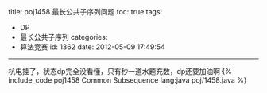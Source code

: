 title: poj1458 最长公共子序列问题
toc: true
tags:
  - DP
  - 最长公共子序列
categories:
  - 算法竞赛
id: 1362
date: 2012-05-09 17:49:54
---

杭电挂了，状态dp完全没看懂，只有秒一道水题充数，dp还要加油啊
{% include_code poj1458 Common Subsequence lang:java poj/1458.java %}
